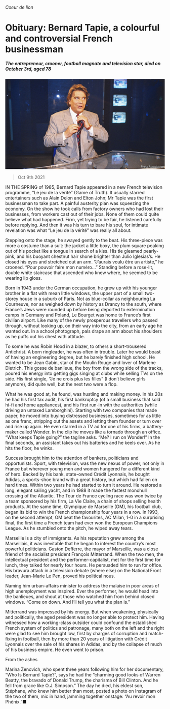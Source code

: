 ###### Coeur de lion

# Obituary: Bernard Tapie, a colourful and controversial French businessman 

##### The entrepreneur, crooner, football magnate and television star, died on October 3rd, aged 78 

![image](images/20211009_OBP001_0.jpg) 

> Oct 9th 2021 

IN THE SPRING of 1985, Bernard Tapie appeared in a new French television programme, “Le jeu de la vérité” (Game of Truth). It usually starred entertainers such as Alain Delon and Elton John; Mr Tapie was the first businessman to take part. A painful austerity plan was squeezing the economy. On the show he took calls from factory owners who had lost their businesses, from workers cast out of their jobs. None of them could quite believe what had happened. Firm, yet trying to be fair, he listened carefully before replying. And then it was his turn to bare his soul, for intimate revelation was what “Le jeu de la vérité” was really all about.

Stepping onto the stage, he swayed gently to the beat. His three-piece was more a costume than a suit: the jacket a little boxy, the plum square peaking out of his pocket like a tongue in search of a kiss. His tie gleamed pearly-pink, and his buoyant chestnut hair shone brighter than Julio Iglesias’s. He closed his eyes and stretched out an arm. “J’aurais voulu être un artiste,” he crooned. “Pour pouvoir faire mon numéro…” Standing before a rose-lit, double white staircase that ascended who knew where, he seemed to be wearing lip gloss.


Born in 1943 under the German occupation, he grew up with his younger brother in a flat with mean little windows, the upper part of a small two-storey house in a suburb of Paris. Not as blue-collar as neighbouring La Courneuve, nor as weighed down by history as Drancy to the south, where France’s Jews were rounded up before being deported to extermination camps in Germany and Poland, Le Bourget was home to France’s first civilian airport. Like many of the newly prosperous travellers who passed through, without looking up, on their way into the city, from an early age he wanted out. In a school photograph, pals drape an arm about his shoulders as he puffs out his chest with attitude.

To some he was Robin Hood in a blazer, to others a short-trousered Antichrist. A born ringleader, he was often in trouble. Later he would boast of having an engineering degree, but he barely finished high school. He wanted to be Jean Gabin, star of the Moulin Rouge and lover of Marlene Dietrich. This gosse de banlieue, the boy from the wrong side of the tracks, poured his energy into getting gigs singing at clubs while selling TVs on the side. His first single, “Je ne crois plus les filles” (I don’t believe girls anymore), did quite well, but the next two were a flop.

What he was good at, he found, was hustling and making money. In his 20s he had his first tax audit, his first bankruptcy (of a small business that sold hi-fi and home appliances), and his first run-in with the authorities (while driving an untaxed Lamborghini). Starting with two companies that made paper, he moved into buying distressed businesses, sometimes for as little as one franc, stripping out the assets and letting them founder or turn over and rise up again. He even starred in a TV ad for one of his firms, a battery-maker called Wonder. In the clip he moves like a tornado through an office. “What keeps Tapie going?” the tagline asks. “Me? I run on Wonder!” In the final seconds, an assistant takes out his batteries and he keels over. As he hits the floor, he winks.

Success brought him to the attention of bankers, politicians and opportunists. Sport, with television, was the new nexus of power, not only in France but wherever young men and women hungered for a different kind of hero. Backed by his bank, state-owned Crédit Lyonnais, he bought Adidas, a sports-shoe brand with a great history, but which had fallen on hard times. Within two years he had started to turn it around. He restored a long, elegant sailing yacht, and in 1988 it made the fastest monohull crossing of the Atlantic. The Tour de France cycling race was won twice by a team sponsored by his firm, La Vie Claire, a chain of shops selling health products. At the same time, Olympique de Marseille (OM), his football club, began its bid to win the French championship four years in a row. In 1993, on the second attempt, OM beat the favourites, AC Milan, 1-0 in a surprising final, the first time a French team had ever won the European Champions League. As he stumbled onto the pitch, he wiped away tears.

Marseille is a city of immigrants. As his reputation grew among the Marseillais, it was inevitable that he began to interest the country’s most powerful politicians. Gaston Defferre, the mayor of Marseille, was a close friend of the socialist president François Mitterrand. When the two men, the intellectual president and the performer-capitalist, met for the first time for lunch, they talked for nearly four hours. He persuaded him to run for office. His bravura attack in a television debate (where else) on the National Front leader, Jean-Marie Le Pen, proved his political nous.

Naming him urban-affairs minister to address the malaise in poor areas of high unemployment was inspired. Ever the performer, he would head into the banlieues, and shout at those who watched him from behind closed windows. “Come on down. And I’ll tell you what the plan is.”

Mitterrand was impressed by his energy. But when weakening, physically and politically, the aged president was no longer able to protect him. Having witnessed how a working-class outsider could confound the established French system of politics and patronage, many both on the left and the right were glad to see him brought low, first by charges of corruption and match-fixing in football, then by more than 20 years of litigation with Crédit Lyonnais over the sale of his shares in Adidas, and by the collapse of much of his business empire. He even went to prison.

From the ashes

Marina Zenovich, who spent three years following him for her documentary, “Who Is Bernard Tapie?”, says he had the “charming good looks of Warren Beatty, the bravado of Donald Trump, the charisma of Bill Clinton. And he fell from grace like O.J. Simpson.” The day he died, his eldest son, Stéphane, who knew him better than most, posted a photo on Instagram of the two of them, mic in hand, jamming together onstage: “Au revoir mon Phénix.”■

